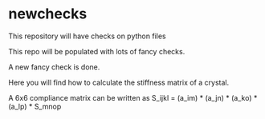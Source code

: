 # newchecks
This repository will have checks on python files

This repo will be populated with lots of fancy checks.

A new fancy check is done.

Here you will find how to calculate the stiffness matrix of 
a crystal.

A 6x6 compliance matrix can be written as S_ijkl = (a_im) * (a_jn) * (a_ko) * (a_lp) * S_mnop
